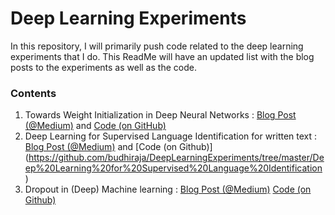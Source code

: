 # Deep Learning Experiments

In this repository, I will primarily push code related to the deep learning experiments that I do. This ReadMe will have an updated list with the blog posts to the experiments as well as the code.

### Contents
1. Towards Weight Initialization in Deep Neural Networks : [Blog Post (@Medium)](https://medium.com/@amarbudhiraja/towards-weight-initialization-in-deep-neural-networks-908d3d9f1e02) and [Code (on GitHub)](https://github.com/budhiraja/DeepLearningExperiments/tree/master/TowardsWeightInitilizationInDeepNets)
2. Deep Learning for Supervised Language Identification for written text : [Blog Post (@Medium)](https://medium.com/@amarbudhiraja/supervised-language-identification-for-short-and-long-texts-with-code-626f9c78c47c) and [Code (on Github)] (https://github.com/budhiraja/DeepLearningExperiments/tree/master/Deep%20Learning%20for%20Supervised%20Language%20Identification)
3. Dropout in (Deep) Machine learning : [Blog Post (@Medium)](https://medium.com/@amarbudhiraja/https-medium-com-amarbudhiraja-learning-less-to-learn-better-dropout-in-deep-machine-learning-74334da4bfc5#.298s1htjv) [Code (on Github)](https://github.com/budhiraja/DeepLearningExperiments/tree/master/Dropout%20Analysis%20for%20Deep%20Nets)
